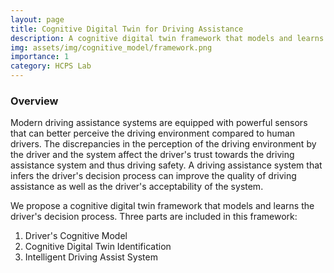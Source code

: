 ```yaml
---
layout: page
title: Cognitive Digital Twin for Driving Assistance
description: A cognitive digital twin framework that models and learns the driver’s decision process.
img: assets/img/cognitive_model/framework.png
importance: 1
category: HCPS Lab
---
```


### Overview

Modern driving assistance systems are equipped with powerful sensors that can better perceive the driving environment compared to human drivers. The discrepancies in the perception of the driving environment by the driver and the system affect the driver's trust towards the driving assistance system and thus driving safety. A driving assistance system that infers the driver's decision process can improve the quality of driving assistance as well as the driver's acceptability of the system.

We propose a cognitive digital twin framework that models and learns the driver's decision process. Three parts are included in this framework: 

1. Driver's Cognitive Model
2. Cognitive Digital Twin Identification
3. Intelligent Driving Assist System
